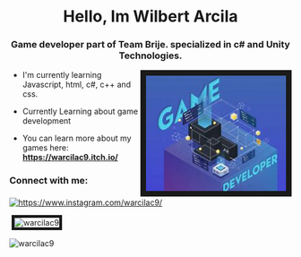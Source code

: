 
### <h1 align="center">Hello, Im Wilbert Arcila</h1>

<h3 align="center">Game developer part of Team Brije. specialized in c# and Unity Technologies.</h3>
<img align="right" alt="Coding" width="250" border="10" src="./img/OIP.jpg">

- I'm currently learning Javascript, html, c#, c++ and css.

- Currently Learning about game development

- You can learn more about my games here: **https://warcilac9.itch.io/**
<h3 align="left">Connect with me:</h3>
<p align="left">
<a href="https://www.instagram.com/warcilac/" target="blank"><img align="center" src="https://raw.githubusercontent.com/rahuldkjain/github-profile-readme-generator/master/src/images/icons/Social/instagram.svg" alt="https://www.instagram.com/warcilac9/" height="30" width="40" /></a>
</p>


<p>&nbsp;<img align="center"border="5" src="https://github-readme-stats.vercel.app/api?username=warcilac9&show_icons=true&locale=en&theme=tokyonight" alt="warcilac9" /></p>

<p><img align="center" src="https://github-readme-streak-stats.herokuapp.com/?user=warcilac9&theme=tokyonight" alt="warcilac9" /></p>
